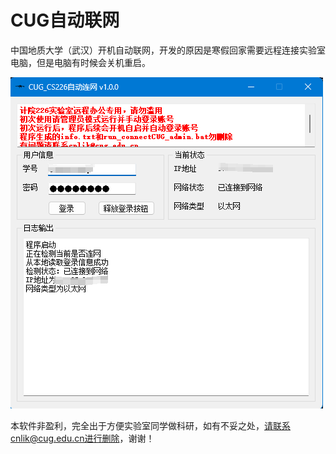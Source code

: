 # CUG自动联网

中国地质大学（武汉）开机自动联网，开发的原因是寒假回家需要远程连接实验室电脑，但是电脑有时候会关机重启。

![image-20241230215958713](./README.assets/image-20241230215958713.png)

本软件非盈利，完全出于方便实验室同学做科研，如有不妥之处，请联系cnlik@cug.edu.cn进行删除，谢谢！
